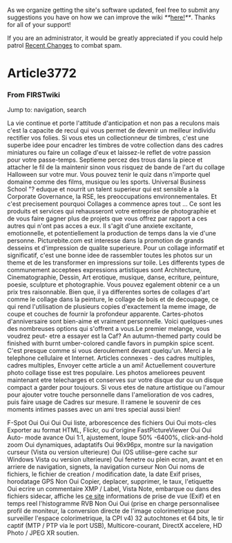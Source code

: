 As we organize getting the site's software updated, feel free to submit any
suggestions you have on how we can improve the wiki
_**_[here!](/index.php/User:Hallry/Suggestions "User:Hallry/Suggestions"
)_**_. Thanks for all of your support!

If you are an administrator, it would be greatly appreciated if you could help
patrol [Recent Changes](/index.php/Special:Recentchanges
"Special:Recentchanges" ) to combat spam.

# Article3772

### From FIRSTwiki

Jump to: navigation, search

La vie continue et porte l'attitude d'anticipation et non pas a reculons mais
c'est la capacite de recul qui vous permet de devenir un meilleur individu
rectifier vos folies. Si vous etes un collectionneur de timbres, c'est une
superbe idee pour encadrer les timbres de votre collection dans des cadres
miniatures ou faire un collage d'eux et laissez-le reflet de votre passion
pour votre passe-temps. Septieme percez des trous dans la piece et attacher le
fil de la maintenir sinon vous risquez de bande de l'art du collage Halloween
sur votre mur. Vous pouvez tenir le quiz dans n'importe quel domaine comme des
films, musique ou les sports. Universal Business School "? eduque et nourrit
un talent superieur qui est sensible a la Corporate Governance, la RSE, les
preoccupations environnementales. Et c'est precisement pourquoi Collages a
commence apres tout ... Ce sont les produits et services qui rehausseront
votre entreprise de photographie et de vous faire gagner plus de projets que
vous offrez par rapport a ces autres qui n'ont pas acces a eux. Il s'agit
d'une anxiete excitante, emotionnelle, et potentiellement la production de
temps dans la vie d'une personne. Picturebite.com est interesse dans la
promotion de grands desseins et d'impression de qualite superieure. Pour un
collage informatif et significatif, c'est une bonne idee de rassembler toutes
les photos sur un theme et de les transformer en impressions sur toile. Les
differents types de communement acceptees expressions artistiques sont
Architecture, Cinematographie, Dessin, Art erotique, musique, danse, ecriture,
peinture, poesie, sculpture et photographie. Vous pouvez egalement obtenir ce
a un prix tres raisonnable. Bien que, il ya differentes sortes de collages
d'art comme le collage dans la peinture, le collage de bois et de decoupage,
ce qui rend l'utilisation de plusieurs copies d'exactement la meme image, de
coupe et couches de fournir la profondeur apparente. Cartes-photos
d'anniversaire sont bien-aime et vraiment personnelle. Voici quelques-unes des
nombreuses options qui s'offrent a vous.Le premier melange, vous voudrez peut-
etre a essayer est la Caf? An autumn-themed party could be finished with burnt
umber-colored candle favors in pumpkin spice scent. C'est presque comme si
vous deroulement devant quelqu'un. Merci a le telephone cellulaire et
Internet. Articles connexes - des cadres multiples, cadres multiples, Envoyer
cette article a un ami! Actuellement couverture photo collage tisse est tres
populaire. Les photos ameliorees peuvent maintenant etre telecharges et
conserves sur votre disque dur ou un disque compact a garder pour toujours. Si
vous etes de nature artistique ou l'amour pour ajouter votre touche
personnelle dans l'amelioration de vos cadres, puis faire usage de Cadres sur
mesure. Il ramene le souvenir de ces moments intimes passes avec un ami tres
special aussi bien!

F-Spot Oui Oui Oui Oui liste, arborescence des fichiers Oui Oui mots-cles
Exporter au format HTML, Flickr, ou d'origine FastPictureViewer Oui Oui Auto-
mode avance Oui 1:1, ajustement, loupe 50% -6400%, click-and-hold zoom Oui
dynamiques, adaptatifs Oui 96x96px, montre sur la navigation curseur (Vista ou
version ulterieure) Oui (OS utilise-gere cache sur Windows Vista ou version
ulterieure) Oui fenetre ou plein ecran, avant et en arriere de navigation,
signets, la navigation curseur Non Oui noms de fichiers, le fichier de
creation / modification date, la date Exif prises, horodatage GPS Non Oui
Copier, deplacer, supprimer, le taux, l'etiquette Oui ecrire un commentaire
XMP / Label, Vista Note, embarque ou dans des fichiers sidecar, affiche les
[ce site](http://pelemele.fpsvideos.org "http://pelemele.fpsvideos.org" )
informations de prise de vue (Exif) et en temps reel l'histogramme RVB Non Oui
Oui (prise en charge personnalisee profil de moniteur, la conversion directe
de l'image colorimetrique pour surveiller l'espace colorimetrique, la CPI v4)
32 autochtones et 64 bits, le tir captif (MTP / PTP via le port USB),
Multicore-courant, DirectX accelere, HD Photo / JPEG XR soutien.

